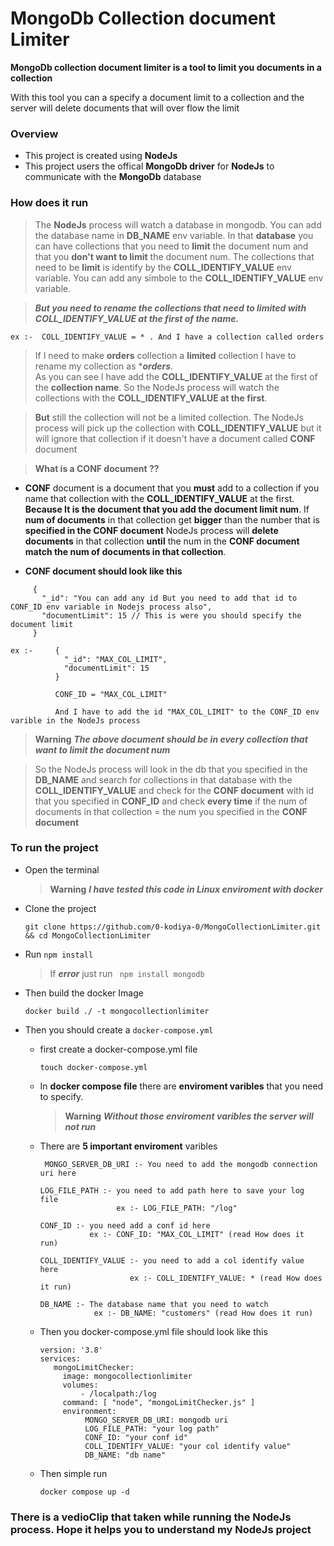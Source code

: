 # MongoDb Collection document Limiter

**MongoDb collection document limiter is a tool to limit you documents in a collection**
 
With this tool you can a specify a document limit to a collection and the server will delete documents that will over flow the limit 


### Overview
  - This project is created using **NodeJs**
  - This project users the offical **MongoDb driver** for **NodeJs** to communicate with the **MongoDb** database
  
### How does it run
   > The **NodeJs** process will watch a database in mongodb. You can add the database name in **DB_NAME** env variable.
    In that **database** you can have collections that you need to **limit** the document num and that you **don't want to limit** the document num. The
    collections that need to be **limit** is identify by the **COLL_IDENTIFY_VALUE** env variable. You can add any simbole to the **COLL_IDENTIFY_VALUE**
    env variable.
    
   > ***But you need to rename the collections that need to limited with COLL_IDENTIFY_VALUE at the first of the name.***
   
   ```
   ex :-  COLL_IDENTIFY_VALUE = * . And I have a collection called orders 
   ```
   > If I need to make **orders** collection a **limited** collection I have to rename my collection as ****orders***.     
     As you can see I have add the **COLL_IDENTIFY_VALUE** at the first of the **collection name**.
     So the NodeJs process will watch the collections with the **COLL_IDENTIFY_VALUE at the first**.
     
   > **But** still the collection will not be a limited collection. The NodeJs process will pick up the collection with **COLL_IDENTIFY_VALUE** but 
     it will ignore that collection if it doesn't have a document called **CONF** document
    
   > **What is a CONF document ??**
   
   - **CONF** document is a document that you **must** add to a collection if you name that collection with the **COLL_IDENTIFY_VALUE** at the first.
     **Because It is the document that you add the document limit num**. If **num of documents** in that collection get **bigger** than the number that
       is **specified in the CONF document** NodeJs process will **delete documents** in that collection **until** the num in
       the **CONF document match the num of documents in that collection**.
       
   - **CONF document should look like this**
   ```
        {
          "_id": "You can add any id But you need to add that id to CONF_ID env variable in Nodejs process also",
          "documentLimit": 15 // This is were you should specify the document limit
        }
   ```
   ```
   ex :-     {
               "_id": "MAX_COL_LIMIT",
               "documentLimit": 15
             }
             
             CONF_ID = "MAX_COL_LIMIT"
             
             And I have to add the id "MAX_COL_LIMIT" to the CONF_ID env varible in the NodeJs process
   ```
   > **Warning**  ***The above document should be in every collection that want to limit the document num***

   > So the NodeJs process will look in the db that you specified in the **DB_NAME** and search for collections in that database
   > with the **COLL_IDENTIFY_VALUE** and check for
   > the **CONF document** with id that you
   > specified in **CONF_ID** and check **every time** if the num of documents in that collection = the num you specified in the **CONF
   >  document**
   
### To run the project
  - Open the terminal
  
    > **Warning**  ***I have tested this code in Linux enviroment with docker***
    
  - Clone the project
    ```
    git clone https://github.com/0-kodiya-0/MongoCollectionLimiter.git && cd MongoCollectionLimiter
     ```
  - Run ``` npm install ``` 
    > If  ***error*** just run ``` npm install mongodb```
    
    
  - Then build the docker Image
    ```
    docker build ./ -t mongocollectionlimiter
    ```
  - Then you should create a `docker-compose.yml`
     - first create a docker-compose.yml file
        ```
        touch docker-compose.yml
        ```
     
     - In **docker compose file** there are **enviroment varibles** that you need to specify. 
     
       > **Warning** ***Without those enviroment varibles the server will not run***
     
     - There are **5 important enviroment** varibles
        ```
         MONGO_SERVER_DB_URI :- You need to add the mongodb connection uri here
        ```
        ```
        LOG_FILE_PATH :- you need to add path here to save your log file 
                         ex :- LOG_FILE_PATH: "/log"
        ```
        ```
        CONF_ID :- you need add a conf id here
                   ex :- CONF_ID: "MAX_COL_LIMIT" (read How does it run)
        ```
        ```
        COLL_IDENTIFY_VALUE :- you need to add a col identify value here
                            ex :- COLL_IDENTIFY_VALUE: * (read How does it run)
        ```
        ```
        DB_NAME :- The database name that you need to watch
                    ex :- DB_NAME: "customers" (read How does it run)
        ```
      - Then you docker-compose.yml file should look like this
         ```
         version: '3.8'
         services:
            mongoLimitChecker:
              image: mongocollectionlimiter
              volumes:
                  - /localpath:/log
              command: [ "node", "mongoLimitChecker.js" ]
              environment:
                   MONGO_SERVER_DB_URI: mongodb uri 
                   LOG_FILE_PATH: "your log path"
                   CONF_ID: "your conf id"
                   COLL_IDENTIFY_VALUE: "your col identify value"
                   DB_NAME: "db name"

         ```
      - Then simple run 
         ```
         docker compose up -d
         ```


 ### There is a vedioClip that taken while running the NodeJs process. Hope it helps you to understand my NodeJs project  
